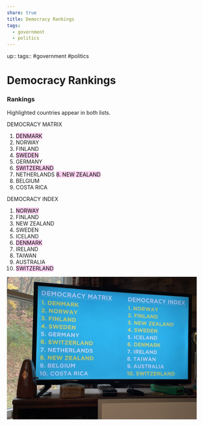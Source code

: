 ```yaml
---
share: true
title: Democracy Rankings
tags:
  - government
  - politics
---
```



up::
tags:: #government #politics


# Democracy Rankings 




### Rankings
Highlighted countries appear in both lists.

DEMOCRACY MATRIX
1. <mark style="background: #FFB8EBA6;">DENMARK
2. NORWAY
3. FINLAND</mark>
4. <mark style="background: #FFB8EBA6;">SWEDEN</mark>
5. GERMANY
6. <mark style="background: #FFB8EBA6;">SWITZERLAND</mark>
7. NETHERLANDS
<mark style="background: #FFB8EBA6;">8. NEW ZEALAND</mark>
9. BELGIUM
10. COSTA RICA

DEMOCRACY INDEX
1. <mark style="background: #FFB8EBA6;">NORWAY
2. FINLAND
3. NEW ZEALAND
4. SWEDEN</mark>
5. ICELAND
6. <mark style="background: #FFB8EBA6;">DENMARK</mark>
7. IRELAND
8. TAIWAN
9. AUSTRALIA
10. <mark style="background: #FFB8EBA6;">SWITZERLAND</mark>




![9B133BCB-0AF0-4E69-9061-09957FB35C84.jpeg](../images/obsidian/9B133BCB-0AF0-4E69-9061-09957FB35C84.jpeg)